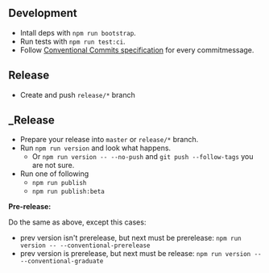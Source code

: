 ## Development

-   Intall deps with `npm run bootstrap`.
-   Run tests with `npm run test:ci`.
-   Follow [Conventional Commits specification](https://conventionalcommits.org/) for every commitmessage.

## Release

- Create and push `release/*` branch

## _Release

-   Prepare your release into `master` or `release/*` branch.
-   Run `npm run version` and look what happens.
    -   Or `npm run version -- --no-push` and `git push --follow-tags` you are not sure.
-   Run one of following
    -   `npm run publish`
    -   `npm run publish:beta`

**Pre-release:**

Do the same as above, except this cases:

-   prev version isn't prerelease, but next must be prerelease: `npm run version -- --conventional-prerelease`
-   prev version is prerelease, but next must be release: `npm run version -- --conventional-graduate`
